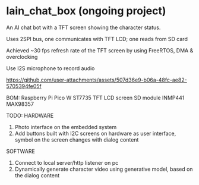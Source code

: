 # lain_chat_box (ongoing project)
An AI chat bot with a TFT screen showing the character status.

Uses 2SPI bus, one communicates with TFT LCD; one reads from SD card

Achieved ~30 fps refresh rate of the TFT screen by using FreeRTOS, DMA & overclocking

Use I2S microphone to record audio

https://github.com/user-attachments/assets/507d36e9-b06a-48fc-ae82-5705394fe05f

BOM:
Raspberry Pi Pico W
ST7735 TFT LCD screen
SD module
INMP441 
MAX98357

TODO:
HARDWARE
1. Photo interface on the embedded system
2. Add buttons built with I2C screens on hardware as user interface, symbol on the screen changes with dialog content

SOFTWARE
1. Connect to local server/http listener on pc
2. Dynamically generate character video using generative model, based on the dialog content
